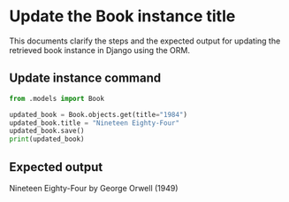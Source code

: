 # Update the Book instance title

This documents clarify the steps and the expected output for updating the retrieved book instance in Django using the ORM.

## Update instance command

```python
from .models import Book

updated_book = Book.objects.get(title="1984")
updated_book.title = "Nineteen Eighty-Four"
updated_book.save()
print(updated_book)
```

## Expected output

Nineteen Eighty-Four by George Orwell (1949)


